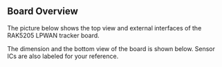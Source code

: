 ## Board Overview

The picture below shows the top view and external interfaces of the RAK5205 LPWAN tracker board.


<rk-img
  src="/assets/images/datasheet/rak5205/rak5205-lpwan-tracker-interfaces.png"
  width="75%"
  figure-number="2"
  caption="RAK5205 LPWAN Tracker Interfaces"
/>

The dimension and the bottom view of the board is shown below. Sensor ICs are also labeled for your reference.

<rk-img
  src="/assets/images/datasheet/rak5205/rak5205-dimension-and-sensors-available.png"
  width="75%"
  figure-number="3"
  caption="RAK5205 Dimension and Sensors Available"
/>